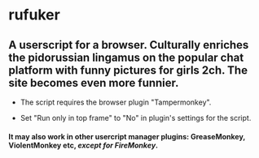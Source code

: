 # rufuker
## A userscript for a browser. Culturally enriches the pidorussian lingamus on the popular chat platform with funny pictures for girls 2ch. The site becomes even more funnier.

* The script requires the browser plugin "Tampermonkey".

* Set "Run only in top frame" to "No" in plugin's settings for the script.

#### It may also work in other usercript manager plugins: GreaseMonkey, ViolentMonkey etc, _except for FireMonkey_.
